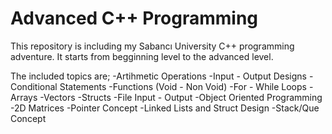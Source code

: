 # Advanced C++ Programming
This repository is including my Sabancı University C++ programming adventure. It starts from begginning level to the advanced level.

The included topics are; 
-Artihmetic Operations 
-Input - Output Designs 
-Conditional Statements 
-Functions (Void - Non Void) 
-For - While Loops 
-Arrays -Vectors 
-Structs 
-File Input - Output 
-Object Oriented Programming 
-2D Matrices 
-Pointer Concept 
-Linked Lists and Struct Design 
-Stack/Que Concept
